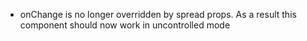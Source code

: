 - onChange is no longer overridden by spread props. As a result this component should now work in uncontrolled mode